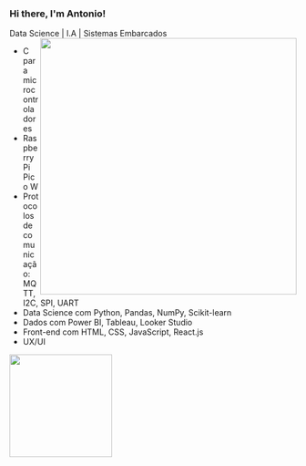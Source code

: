 ### Hi there, I'm Antonio! 
Data Science | I.A | Sistemas Embarcados <img align="right" src="https://media1.tenor.com/m/g3y2q5VQxvAAAAAC/cat-computer.gif" width="450">
- C para microcontroladores 
- Raspberry Pi Pico W
- Protocolos de comunicação: MQTT, I2C, SPI, UART
- Data Science com Python, Pandas, NumPy, Scikit-learn
- Dados com Power BI, Tableau, Looker Studio
- Front-end com HTML, CSS, JavaScript, React.js
- UX/UI
<a href="https://github.com/asccjr">
  <img height="180em" src="https://github-readme-stats.vercel.app/api/top-langs/?username=asccjr&layout=compact&langs_count=6&theme=github_dark"/>
</a>
